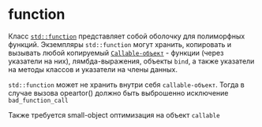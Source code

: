 # function
Класс [`std::function`](https://en.cppreference.com/w/cpp/utility/functional/function) представляет собой оболочку для полиморфных функций. Экземпляры `std::function` могут хранить, копировать и вызывать любой копируемый [`Callable-объект`](https://en.cppreference.com/w/cpp/named_req/Callable) - функции (через указатели на них), лямбда-выражения, объекты `bind`, а также указатели на методы классов и указатели на члены данных.

`std::function` может не хранить внутри себя `callable-объект`. Тогда в случае вызова opeartor() должно быть выброшенно исключение `bad_function_call`

Также требуется small-object оптимизация на объект `callable`
